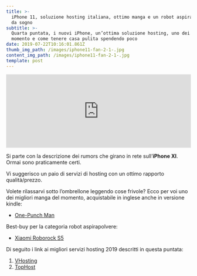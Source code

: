 ```yaml
---
title: >-
  iPhone 11, soluzione hosting italiana, ottimo manga e un robot aspirapolvere
  da sogno
subtitle: >-
  Quarta puntata, i nuovi iPhone, un’ottima soluzione hosting, uno dei manga del
  momento e come tenere casa pulita spendendo poco
date: 2019-07-22T10:16:01.861Z
thumb_img_path: /images/iphone11-fan-2-1-.jpg
content_img_path: /images/iphone11-fan-2-1-.jpg
template: post
---
```

<iframe src="https://widget.spreaker.com/player?episode_id=18606024&theme=light&playlist=false&playlist-continuous=false&autoplay=false&live-autoplay=false&chapters-image=true&episode_image_position=right&hide-logo=false&hide-likes=false&hide-comments=false&hide-sharing=false&hide-download=true" width="100%" height="200px" frameborder="0"></iframe>



Si parte con la descrizione dei rumors che girano in rete sull’**iPhone XI**. Ormai sono praticamente certi.



Vi suggerisco un paio di servizi di hosting con un ottimo rapporto qualità/prezzo.



Volete rilassarvi sotto l’ombrellone leggendo cose frivole? Ecco per voi uno dei migliori manga del momento, acquistabile in inglese anche in versione kindle:



* [One-Punch Man](https://amzn.to/2LZ50FG)



Best-buy per la categoria robot aspirapolvere:



* [Xiaomi Roborock S5](https://amzn.to/2T3QIEo)



Di seguito i link ai migliori servizi hosting 2019 descritti in questa puntata:

1. [VHosting](https://www.vhosting-it.com/clients/aff.php?aff=1218)
2. [TopHost](https://www.tophost.it/)
